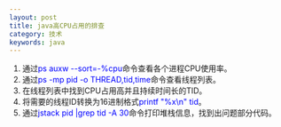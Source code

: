 ```yaml
---
layout: post
title: java高CPU占用的排查
category: 技术
keywords: java
---
```


1. 通过<font color="blue">ps auxw --sort=-%cpu</font>命令查看各个进程CPU使用率。
2. 通过<font color="blue">ps -mp pid -o THREAD,tid,time</font>命令查看线程列表。
3. 在线程列表中找到CPU占用高并且持续时间长的TID。
4. 将需要的线程ID转换为16进制格式<font color="blue">printf "%x\n" tid</font>。
5. 通过<font color="blue">jstack pid |grep tid -A 30</font>命令打印堆栈信息，找到出问题部分代码。